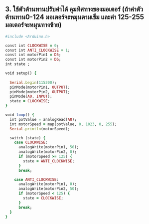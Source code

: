 ## 3.	ใช้ตัวต้านทานปรับค่าได้ คุมทิศทางของมอเตอร์ (ถ้าค่าตัวต้านทาน0-124 มอเตอร์จะหมุนตามเข็ม และค่า 125-255 มอเตอร์จะหมุนทางซ้าย)
```ruby
#include <Arduino.h>

const int CLOCKWISE = 0; 
const int ANTI_CLOCKWISE = 1; 
const int motorPin1 = D5; 
const int motorPin2 = D6; 
int state ;

void setup() {
  
  Serial.begin(115200);  
  pinMode(motorPin1, OUTPUT);
  pinMode(motorPin2, OUTPUT);
  pinMode(A0, INPUT); 
  state = CLOCKWISE;
}

void loop() {
  int potValue = analogRead(A0);
  int motorSpeed = map(potValue, 0, 1023, 0, 255);
  Serial.println(motorSpeed);

  switch (state) {
    case CLOCKWISE:
      analogWrite(motorPin1, 50);
      analogWrite(motorPin2, 0);
      if (motorSpeed >= 125) {
        state = ANTI_CLOCKWISE;
      }
      break;

    case ANTI_CLOCKWISE:
      analogWrite(motorPin1, 0);
      analogWrite(motorPin2, 50);
      if (motorSpeed < 125) {
        state = CLOCKWISE;
      }
      break;
  }
}
```